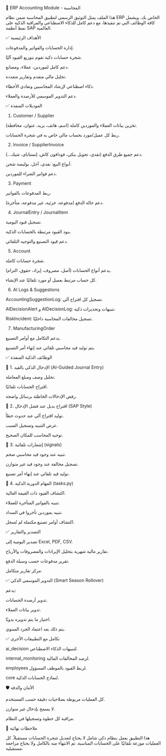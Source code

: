 📘 ERP Accounting Module - المحاسبة

هذا الملف يمثل التوثيق الرسمي لتطبيق المحاسبة ضمن نظام ERP الخاص بك، ويشمل كافة الوظائف التي تم تنفيذها، مع دعم كامل للذكاء الاصطناعي والمراقبة الذكية على نمط أنظمة SAP العالمية.

✅ الأهداف الرئيسية

إدارة الحسابات والفواتير والمدفوعات.

شجرة حسابات ذكية تقوم بتوزيع القيود آليًا.

دعم كامل لموردين، عملاء، ومصانع.

تحليل مالي متقدم وتقارير متعددة.

ذكاء اصطناعي لإرشاد المحاسبين وتفادي الأخطاء.

دعم التدوير الموسمي للأرصدة والعملاء.

✅ الموديلات المنفذة

1. Customer / Supplier

تخزين بيانات العملاء والموردين كاملة (اسم، هاتف، بريد، عنوان، محافظة).

ربط كل عميل/مورد بحساب مالي خاص به في شجرة الحسابات.

2. Invoice / SupplierInvoice

دعم جميع طرق الدفع (نقدي، تحويل بنكي، فودافون كاش، إنستاباي، شيك...).

أنواع البيع: نقدي، آجل، بوليصة شحن.

دعم فواتير الشراء للموردين.

3. Payment

ربط المدفوعات بالفواتير.

دعم حالة الدفع (مدفوعة، جزئية، غير مدفوعة، متأخرة).

4. JournalEntry / JournalItem

تسجيل قيود اليومية.

بنود القيود مرتبطة بالحسابات الذكية.

دعم قيود التصنيع والتوجيه التلقائي.

5. Account

شجرة حسابات كاملة.

يدعم أنواع الحسابات (أصل، مصروف، إيراد، حقوق، التزام).

كل حساب مرتبط بعميل أو مورد تلقائيًا عند الإنشاء.

6. AI Logs & Suggestions

AccountingSuggestionLog: تسجيل كل اقتراح آلي.

AIDecisionAlert و AIDecisionLog: تنبيهات وتحذيرات ذكية.

RiskIncident: تسجيل مخالفات المحاسبة داخليًا.

7. ManufacturingOrder

يدعم التكامل مع أوامر التصنيع.

يتم توليد قيد محاسبي تلقائي عند إنهاء أمر التصنيع.

✅ الوظائف الذكية المنفذة

🌟 1. الإدخال الذكي بالقيد (AI-Guided Journal Entry)

تحليل وصف ومبلغ المعاملة.

اقتراح الحسابات تلقائيًا.

رفض الإدخالات الخاطئة برسائل واضحة.

🌟 2. اقتراح بديل عند فشل الإدخال (SAP Style)

توليد اقتراح آلي عند حدوث خطأ.

عرض التنبيه وتسجيل السبب.

توجيه المحاسب للمكان الصحيح.

🌟 3. إشعارات تلقائية (signals)

تنبيه عند وجود قيد محاسبي ضخم.

تسجيل مخالفة عند وجود قيد غير متوازن.

توليد قيد تلقائي عند إنهاء أمر تصنيع.

🌟 4. المهام الدورية الذكية (tasks.py)

اكتشاف القيود ذات القيمة العالية.

تنبيه بالفواتير المتأخرة للعملاء.

تنبيه بموردين تأخروا في السداد.

اكتشاف أوامر تصنيع مكتملة لم تُسجل.

✅ التصدير والتقارير

تصدير اليومية إلى Excel, PDF, CSV.

تقارير مالية شهرية بتحليل الإيرادات والمصروفات والأرباح.

تقرير مدفوعات حسب وسيلة الدفع.

مركز تقارير متكامل.

✅ التدوير الموسمي الذكي (Smart Season Rollover)

يدعم:

تدوير أرصدة الحسابات.

تدوير بيانات العملاء.

اختيار ما يتم تدويره يدويًا.

يتم ذلك بعد اعتماد الجرد السنوي.

✅ تكامل مع التطبيقات الأخرى

ai_decision لتنبيهات الذكاء الاصطناعي.

internal_monitoring لرصد المخالفات المالية.

employees لربط القيود بالموظف المسؤول.

core لنماذج الحسابات الذكية.

🛡️ الأمان والدقة

كل العمليات مربوطة بصلاحيات دقيقة حسب المستخدم.

لا يسمح بإدخال غير متوازن.

مراقبة كل خطوة وتسجيلها في النظام.

🧠 ملاحظات نهائية

هذا التطبيق يعمل بنظام ذكي شامل لا يحتاج لتعديل شجرة الحسابات مستقبلاً.
كل العمليات موزعة تلقائيًا على الحسابات المناسبة.
تم الانتهاء منه بالكامل ولا يحتاج مراجعة مستقبلية.

